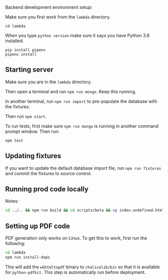 Backend development environment setup:

Make sure you first work from the `lambda` directory.

```
cd lambda
```

When you type `python version` make sure it says you have Python 3.6 installed.

```
pip install pipenv
pipenv install
```

## Starting server
Make sure you are in the `lambda` directory.

Then open a terminal and run `npm run mongo`. Keep this running.

In another terminal, run `npm run import` to pre-populate the database with the fixtures.

Then run `npm start`.

To run tests, first make sure `npm run mongo` is running in another command prompt window. Then run:

```
npm test
```

## Updating fixtures

If you want to update the default database import file, run `npm run fixtures` and commit the fixtures to source control.

## Running prod code locally

Notes:

```bash
cd ../.. && npm run build && cd scripts/beta && cp index.undefined.html index.html && serve -s
```

## Setting up PDF code

PDF generation only works on Linux. To get this to work, first run the following:

```bash
cd lambda
npm run install-deps
```

This will add the `wkhtmltopdf` binary to `chalicelib/bin` so that it is available for `python-pdfkit`.
This step is automatically run before deployment.